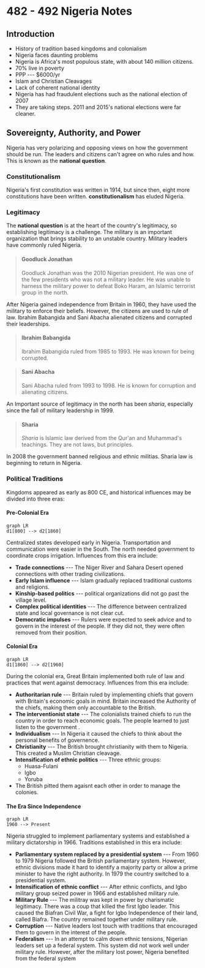 # 482 - 492 Nigeria Notes
## Introduction
 - History of tradition based kingdoms and colonialism
 - Nigeria faces daunting problems
 - Nigeria is Africa's most populous state, with about  140 million citizens.
 - 70% live in poverty
 - PPP --- $6000/yr
 - Islam and Christian Cleavages
 - Lack of coherent national identity
 - Nigeria has had fraudulent elections such as the national election of 2007
 - They are taking steps. 2011 and 2015's national elections were far cleaner.

## Sovereignty, Authority, and Power
Nigeria has very polarizing and opposing views on how the government should be run. The leaders and citizens can't agree on who rules and how. This is known as the **national question**.
### Constitutionalism
Nigeria's first constitution was written in 1914, but since then, eight more constitutions have been written. **constitutionalism** has eluded Nigeria.
### Legitimacy
The **national question** is at the heart of the country's legitimacy, so establishing legitimacy is a challenge. The military is an important organization that brings stability to an unstable country. Military leaders have commonly ruled Nigeria.

>#### Goodluck Jonathan
>Goodluck Jonathan was the 2010 Nigerian president. He was one of the few presidents who was not a military leader. He was unable to harness the military power to defeat Boko Haram, an Islamic terrorist group in the north.

After Nigeria gained independence from Britain in  1960, they have used the military to enforce their beliefs. However, the citizens are used to rule of law. Ibrahim Babangida and Sani Abacha alienated citizens and corrupted their leaderships.

>#### Ibrahim Babangida
>Ibrahim Babangida ruled from 1985 to 1993. He was known for being corrupted.

>#### Sani Abacha
>Sani Abacha ruled from 1993 to 1998. He is known for corruption and alienating citizens.

An Important source of legitimacy in the north has been *sharia*, especially since the fall of military leadership in 1999.

>#### Sharia
> *Sharia* is Islamic law derived from the Qur'an and Muhammad's teachings. They are not laws, but principles.

In 2008 the government banned religious and ethnic militias. Sharia law is beginning to return in Nigeria.

### Political Traditions
Kingdoms appeared as early as 800 CE, and historical influences may be divided into three eras:

#### Pre-Colonial Era
```mermaid
graph LR
d1[800] --> d2[1860]
```
Centralized states developed early in Nigeria. Transportation and communication were easier in the South. The north needed government to coordinate crops irrigation. Influences from this era include:
- **Trade connections** --- The Niger River and Sahara Desert opened connections with other trading civilizations.
- **Early Islam influence** --- Islam gradually replaced traditional customs and religions.
- **Kinship-based politics** --- political organizations did not go past the village level.
- **Complex political identities** --- The difference between centralized state and local governance is not clear cut.
- **Democratic impulses** --- Rulers were expected to seek advice and to govern in the interest of the people. If they did not, they were often removed from their position.
#### Colonial Era
```mermaid
graph LR
d1[1860] --> d2[1960]
```
During the colonial era, Great Britain implemented both rule of law and practices that went against democracy. Influences from this era include:
 - **Authoritarian rule** --- Britain ruled by implementing chiefs that govern with Britain's economic goals in mind. Britain increased the Authority of the chiefs, making them only accountable to the British.
 - **The interventionist state** --- The colonialists trained chiefs to run the country in order to reach economic goals. The people learned to just listen to the government .
 - **Individualism** --- In Nigeria it caused the chiefs to think about the personal benefits of governence.
 - **Christianity** --- The British brought christianity with them to Nigeria. This created a Muslim Christian cleavage.
 - **Intensification of ethnic politics** --- Three ethnic groups:
	 - Huasa-Fulani
	 - Igbo
	 - Yoruba
- The British pitted them agaisnt each other in order to manage the colonies.
  
#### The Era Since Independence
```mermaid
graph LR
1960 --> Present
```
Nigeria struggled to implement parliamentary systems and established a military dictatorship in 1966. Traditions established in this era include:

 - **Parliamentary system replaced by a presidential system** --- From 1960 to 1979 Nigeria followed the British parliamentary system. However, ethnic divisions made it hard to identify a majority party or allow a prime minister to have the right authority. In 1979 the country switched to a presidential system.
 - **Intensification of ethnic conflict** --- After ethnic conflicts, and Igbo military group seized power in 1966 and established military rule.
 - **Military Rule** --- The militray was kept in power by charismatic legitimacy. There was a coup that killed the first Igbo leader. This caused the Biafran Civil War, a fight for Igbo Independence of their land, called Biafra. The country remained together under military rule.
 - **Corruption** --- Native leaders lost touch with traditions that encouraged them to govern in the interest of the people.
 - **Federalism** --- In an attempt to calm down ethnic tensions, Nigerian leaders set up a federal system. This system did not work well under military rule. However, after the military lost power, Nigeria benefited from the federal system

<!--stackedit_data:
eyJoaXN0b3J5IjpbMTU5MjM3MTUxNyw3OTExMzg3NDQsMjEwNT
MxMDQ4OCwtMTUyMzg4NTc0MSwxNTk2NzIwNTE3LC0yMjYyMjIw
ODddfQ==
-->